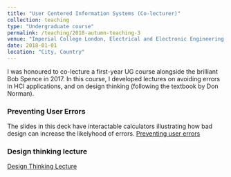```yaml
---
title: "User Centered Information Systems (Co-lecturer)"
collection: teaching
type: "Undergraduate course"
permalink: /teaching/2018-autumn-teaching-3
venue: "Imperial College London, Electrical and Electronic Engineering Department"
date: 2018-01-01
location: "City, Country"
---
```


I was honoured to co-lecture a first-year UG course alongside the brilliant Bob Spence in 2017. In this course, I developed lectures on avoiding errors in HCI applications, and on design thinking (following the textbook by Don Norman). 

### Preventing User Errors 
The slides in this deck have interactable calculators illustrating how bad design can increase the likelyhood of errors.
[Preventing user errors](https://stfleming.github.io/icl-eie1-ucis-preventing-user-error/)

### Design thinking lecture
[Design Thinking Lecture](https://stfleming.github.io/icl-eie1-ucis-design-thinking/)

